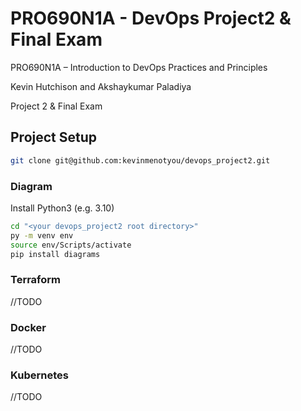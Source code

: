 # PRO690N1A - DevOps Project2 & Final Exam
PRO690N1A – Introduction to DevOps Practices and Principles

Kevin Hutchison and Akshaykumar Paladiya

Project 2 & Final Exam

## Project Setup
```bash
git clone git@github.com:kevinmenotyou/devops_project2.git
```

### Diagram
Install Python3 (e.g. 3.10)

```bash
cd "<your devops_project2 root directory>"
py -m venv env
source env/Scripts/activate
pip install diagrams
```

### Terraform
//TODO

### Docker
//TODO

### Kubernetes
//TODO